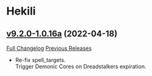 # Hekili

## [v9.2.0-1.0.16a](https://github.com/Hekili/hekili/tree/v9.2.0-1.0.16a) (2022-04-18)
[Full Changelog](https://github.com/Hekili/hekili/compare/v9.2.0-1.0.16...v9.2.0-1.0.16a) [Previous Releases](https://github.com/Hekili/hekili/releases)

- Re-fix spell\_targets.  
    Trigger Demonic Cores on Dreadstalkers expiration.  
